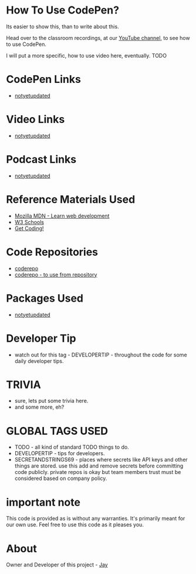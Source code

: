 # How To Use CodePen?

Its easier to show this, than to write about this. 

Head over to the classroom recordings, at our [YouTube channel](https://www.youtube.com/channel/UCJJVulg4J7POMdX0veuacXw), to see how to use CodePen.

I will put a more specific, how to use video here, eventually. TODO

# CodePen Links

* [notyetupdated](Link)

# Video Links

* [notyetupdated](Link)

# Podcast Links

* [notyetupdated](Link)

# Reference Materials Used 

* [Mozilla MDN - Learn web development](https://developer.mozilla.org/en-US/docs/Learn)
* [W3 Schools](https://www.w3schools.com)
* [Get Coding!](https://getcodingkids.com/missions/)

# Code Repositories

* [coderepo](https://github.com/Jay-study-nildana/Tutorials/tree/master/WebCode/foldername/)
* [coderepo - to use from repository](../WebCode/foldername/)

# Packages Used 

* [notyetupdated](Link)

# Developer Tip 

* watch out for this tag - DEVELOPERTIP - throughout the code for some daily developer tips.

# TRIVIA 

* sure, lets put some trivia here.
* and some more, eh?

# GLOBAL TAGS USED

* TODO - all kind of standard TODO things to do. 
* DEVELOPERTIP - tips for developers.
* SECRETANDSTRINGS69 - places where secrets like API keys and other things are stored. use this add and remove secrets before committing code publicly. private repos is okay but team members trust must be considered based on company policy. 

# important note 

This code is provided as is without any warranties. It's primarily meant for our own use. Feel free to use this code as it pleases you.

# About

Owner and Developer of this project - [Jay](http://thechalakas.com)